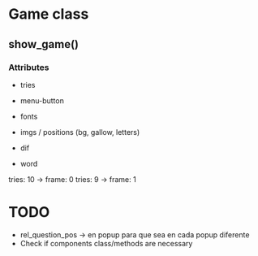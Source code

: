 # Game class

## show_game()

### Attributes

- tries
- menu-button
- fonts
- imgs / positions (bg, gallow, letters)

- dif
- word

tries: 10 -> frame: 0
tries: 9 -> frame: 1

# TODO

- rel_question_pos -> en popup para que sea en cada popup diferente
- Check if components class/methods are necessary